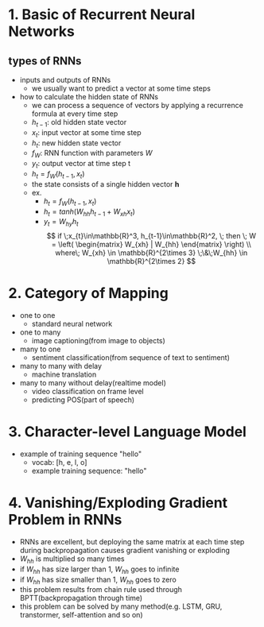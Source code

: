 # 1. Basic of Recurrent Neural Networks

## types of RNNs
- inputs and outputs of RNNs
  - we usually want to predict a vector at some time steps
- how to calculate the hidden state of RNNs
  - we can process a sequence of vectors by applying a recurrence formula at every time step
  - $h_{t-1}$: old hidden state vector
  - $x_t$: input vector at some time step
  - $h_t$: new hidden state vector
  - $f_W$: RNN function with parameters $W$
  - $y_t$: output vector at time step t
  - $h_t = f_W(h_{t-1}, x_t)$
  - the state consists of a single hidden vector $\mathbf{h}$
  - ex.
    - $h_t = f_W(h_{t-1}, x_t)$
    - $h_t = tanh(W_{hh}h_{t-1} + W_{xh}x_t)$
    - $y_t = W_{hy}h_t$
    $$
    if \;x_{t}\in\mathbb{R}^3, h_{t-1}\in\mathbb{R}^2, \; then \;
    W = \left( \begin{matrix}
    W_{xh} | W_{hh}
    \end{matrix} \right) \\
    where\; W_{xh} \in \mathbb{R}^{2\times 3} \;\&\;W_{hh} \in \mathbb{R}^{2\times 2}
    $$
# 2. Category of Mapping
- one to one
  - standard neural network
- one to many
  - image captioning(from image to objects)
- many to one
  - sentiment classification(from sequence of text to sentiment)
- many to many with delay
  - machine translation
- many to many without delay(realtime model)
  - video classification on frame level
  - predicting POS(part of speech)

# 3. Character-level Language Model
- example of training sequence "hello"
  - vocab: [h, e, l, o]
  - example training sequence: "hello"

# 4. Vanishing/Exploding Gradient Problem in RNNs
- RNNs are excellent, but deploying the same matrix at each time step during backpropagation causes gradient vanishing or exploding
- $W_{hh}$ is multiplied so many times
- if $W_{hh}$ has size larger than 1, $W_{hh}$ goes to infinite
- if $W_{hh}$ has size smaller than 1, $W_{hh}$ goes to zero
- this problem results from chain rule used through BPTT(backpropagation through time)
- this problem can be solved by many method(e.g. LSTM, GRU, transtormer, self-attention and so on)
